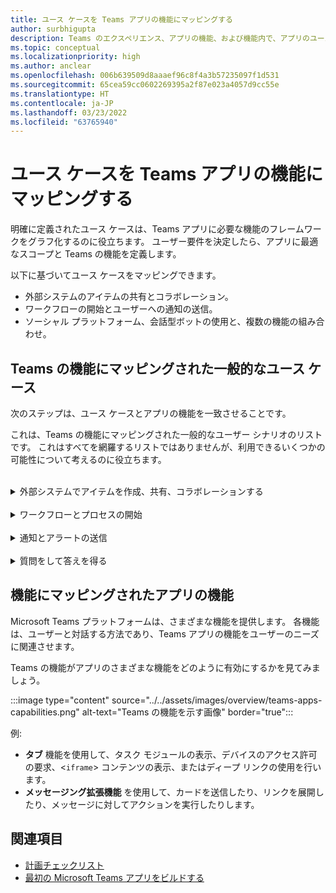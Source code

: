 ```yaml
---
title: ユース ケースを Teams アプリの機能にマッピングする
author: surbhigupta
description: Teams のエクスペリエンス、アプリの機能、および機能内で、アプリのユース ケースがどのように機能するかを特定します。一般的なユース ケースを機能にマッピングします。
ms.topic: conceptual
ms.localizationpriority: high
ms.author: anclear
ms.openlocfilehash: 006b639509d8aaaef96c8f4a3b57235097f1d531
ms.sourcegitcommit: 65cea59cc0602269395a2f87e023a4057d9cc55e
ms.translationtype: HT
ms.contentlocale: ja-JP
ms.lasthandoff: 03/23/2022
ms.locfileid: "63765940"
---
```

# <a name="map-your-use-cases-to-teams-app-features"></a>ユース ケースを Teams アプリの機能にマッピングする

明確に定義されたユース ケースは、Teams アプリに必要な機能のフレームワークをグラフ化するのに役立ちます。 ユーザー要件を決定したら、アプリに最適なスコープと Teams の機能を定義します。

以下に基づいてユース ケースをマッピングできます。

* 外部システムのアイテムの共有とコラボレーション。
* ワークフローの開始とユーザーへの通知の送信。
* ソーシャル プラットフォーム、会話型ボットの使用と、複数の機能の組み合わせ。

## <a name="common-use-cases-mapped-to-teams-capabilities"></a>Teams の機能にマッピングされた一般的なユース ケース

次のステップは、ユース ケースとアプリの機能を一致させることです。

これは、Teams の機能にマッピングされた一般的なユーザー シナリオのリストです。 これはすべてを網羅するリストではありませんが、利用できるいくつかの可能性について考えるのに役立ちます。
</br>
</br>
<details>
<summary>外部システムでアイテムを作成、共有、コラボレーションする</summary>

データを操作するアプリ

| **目的** | **試す...** |
| --- | --- |
| 外部システムを検索し、結果をインタラクティブ カードとして共有します。 | 検索コマンドを使用したメッセージング拡張機能 |
| 情報を収集してデータ ストアに挿入したり、高度な検索を実行したりします。 | アクション コマンドを使用したメッセージング拡張機能 |
| データを表示、操作、共有するための埋め込み Web エクスペリエンスを作成します。 | タブ |
| データをプッシュし、Teams クライアントからデータを送信します。 | コネクタと Webhook|
| 情報を収集または表示するために必要な場所からのインタラクティブなモーダル フォーム。 | タスク モジュール |

</details>
</br>
<details>
<summary>ワークフローとプロセスの開始</summary>

外部システムでプロセスまたはワークフローを開始する簡単な方法。

| **目的** | **試す...** |
| --- | --- |
| メッセージをトリガーして、ユーザーがメッセージの内容を Web サービスにすばやく送信できるようにします。 | メッセージング拡張機能のアクション コマンド |
| ワークフローを開始する前に、タブ、ボット、またはメッセージング拡張機能からメッセージを開いて情報を収集します。 | タスク モジュール |
| テキストやリッチ カードを通じてユーザーと対話します。 | 会話型ボット |
| 会話型ボット全体を構築する必要がない場合は、単純なやり取りを行うのに適しています。 |  送信 Webhook |

</details>
</br>
<details>
<summary>通知とアラートの送信</summary>

Teams のユーザーに非同期の通知とアラートを送信します。

| **目的** | **試す...** |
| --- | --- |
| グループ、チャネル、または個々のユーザーにプロアクティブなメッセージを送信します。 | 会話型ボット |
| メッセージを受信するためにサブスクライブするチャネルを許可します。 コネクタを使用すると、ユーザーは構成ページを使用してサブスクリプションを調整できます。 | コネクタと受信 Webhook |

</details>
</br>
<details>
<summary>質問をして答えを得る</summary>

ユーザーとつながり、ユーザーのクエリを解決する

| **目的** | **試す...** |
| --- | --- |
| 自然言語処理、AI、機械学習、およびすべての流行語。 インテリジェント クラウドを搭載したボットを使用して、ユーザーを必要な答えに接続します。 | 会話型ボット |
| 既存の Web ポータルを Teams に埋め込むか、Teams 固有のバージョンを作成して機能を追加します。 | タブ |

</details>

## <a name="app-capabilities-mapped-to-features"></a>機能にマッピングされたアプリの機能

Microsoft Teams プラットフォームは、さまざまな機能を提供します。 各機能は、ユーザーと対話する方法であり、Teams アプリの機能をユーザーのニーズに関連させます。

Teams の機能がアプリのさまざまな機能をどのように有効にするかを見てみましょう。

:::image type="content" source="../../assets/images/overview/teams-apps-capabilities.png" alt-text="Teams の機能を示す画像" border="true":::

例:

* **タブ** 機能を使用して、タスク モジュールの表示、デバイスのアクセス許可の要求、<`iframe`> コンテンツの表示、またはディープ リンクの使用を行います。
* **メッセージング拡張機能** を使用して、カードを送信したり、リンクを展開したり、メッセージに対してアクションを実行したりします。

## <a name="see-also"></a>関連項目

* [計画チェックリスト](../design/planning-checklist.md)
* [最初の Microsoft Teams アプリをビルドする](../../get-started/get-started-overview.md)
